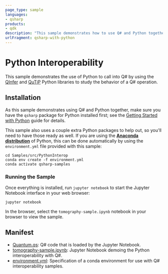 ```yaml
---
page_type: sample
languages:
- qsharp
products:
- qdk
description: "This sample demonstrates how to use Q# and Python together."
urlFragment: qsharp-with-python
---
```


# Python Interoperability

This sample demonstrates the use of Python to call into Q# by using the [QInfer](http://qinfer.org/) and [QuTiP](http://qutip.org/) Python libraries to study the behavior of a Q# operation.

## Installation

As this sample demonstrates using Q# and Python together, make sure you have the `qsharp` package for Python installed first; see the [Getting Started with Python](https://docs.microsoft.com/azure/quantum/install-python-qdk) guide for details.

This sample also uses a couple extra Python packages to help out, so you'll need to have those ready as well.
If you are using the [**Anaconda distribution**](https://www.anaconda.com/) of Python, this can be done automatically by using the `environment.yml` file provided with this sample:

```shell
cd Samples/src/PythonInterop
conda env create -f environment.yml
conda activate qsharp-samples
```

### Running the Sample

Once everything is installed, run `jupyter notebook` to start the Jupyter Notebook interface in your web browser:

```shell
jupyter notebook
```

In the browser, select the `tomography-sample.ipynb` notebook in your browser to
view the sample.

## Manifest

- [Quantum.qs](./Quantum.qs): Q# code that is loaded by the Jupyter Notebook.
- [tomography-sample.ipynb](./tomography-sample.ipynb): Jupyter Notebook demoing the Python interoperability with Q#.
- [environment.yml](./environment.yml): Specification of a conda environment for use with Q# interoperability samples.
